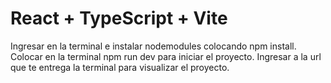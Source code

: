# React + TypeScript + Vite

Ingresar en la terminal e instalar nodemodules colocando npm install.
Colocar en la terminal npm run dev para iniciar el proyecto.
Ingresar a la url que te entrega la terminal para visualizar el proyecto.

